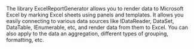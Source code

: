 The library ExcelReportGenerator allows you to render data to Microsoft Excel by marking Excel sheets using panels and templates. It allows you easily connecting to various data sources like IDataReader, DataSet, DataTable, IEnumerable<T>, etc, and render data from them to Excel. You can also apply to the data an aggregation, different types of grouping, formatting, etc.
